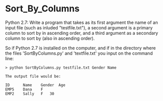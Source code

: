 # Sort_By_Columns
Python 2.7: Write a program that takes as its first argument the name of an input file 
(such as inluded "testfile.txt"), a second argument is a primary column to sort
by in ascending order, and a third argument as a secondary column to sort by 
(also in ascending order). 

So if Python 2.7 is installed on the computer, and if in the directory where 
the files 'SortByColumns.py' and 'textfile.txt' you input on the command line:
   
 	> python SortByColumns.py testfile.txt Gender Name 

 	The output file would be:

  	ID		Name	Gender	Age
  	EMP5	Dana	F	
  	EMP2	Sally	F	30
